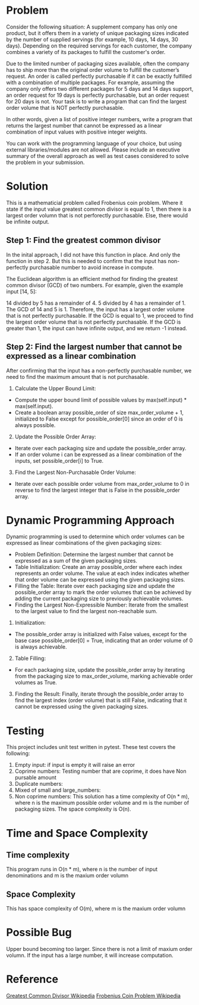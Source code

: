 # Problem
Consider the following situation: A supplement company has only one product, but it
offers them in a variety of unique packaging sizes indicated by the number of supplied
servings (for example, 10 days, 14 days, 30 days). Depending on the required servings
for each customer, the company combines a variety of its packages to fulfill the
customer's order.

Due to the limited number of packaging sizes available, often the company has to ship
more than the original order volume to fulfill the customer’s request. An order is called
perfectly purchasable if it can be exactly fulfilled with a combination of multiple
packages. For example, assuming the company only offers two different packages for 5
days and 14 days support, an order request for 19 days is perfectly purchasable, but an
order request for 20 days is not. Your task is to write a program that can find the largest
order volume that is NOT perfectly purchasable.

In other words, given a list of positive integer numbers, write a program that returns the
largest number that cannot be expressed as a linear combination of input values with
positive integer weights.

You can work with the programming language of your choice, but using external
libraries/modules are not allowed. Please include an executive summary of the overall
approach as well as test cases considered to solve the problem in your submission.

# Solution
This is a mathematicial problem called Frobenius coin problem. 
Where it state if the input value greatest common divisor is equal to 1, then there is a largest order volumn that is not perforectly purchasable. Else, there would be infinite output. 

## Step 1: Find the greatest common divisor
In the inital approach, I did not have this function in place. And only the function in step 2. But this is needed to confirm that the input has non-perfectly purchasable number to avoid increase in compute.

The Euclidean algorithm is an efficient method for finding the greatest common divisor (GCD) of two numbers. For example, given the example input [14, 5]:

14 divided by 5 has a remainder of 4.
5 divided by 4 has a remainder of 1.
The GCD of 14 and 5 is 1. Therefore, the input has a largest order volume that is not perfectly purchasable. If the GCD is equal to 1, we proceed to find the largest order volume that is not perfectly purchasable. If the GCD is greater than 1, the input can have infinite output, and we return -1 instead.
 
## Step 2: Find the largest number that cannot be expressed as a linear combination
After confirming that the input has a non-perfectly purchasable number, we need to find the maximum amount that is not purchasable.

1. Calculate the Upper Bound Limit:
* Compute the upper bound limit of possible values by max(self.input) * max(self.input).
*  Create a boolean array possible_order of size max_order_volume + 1, initialized to False except for possible_order[0] since an order of 0 is always possible.

2. Update the Possible Order Array:
* Iterate over each packaging size and update the possible_order array.
* If an order volume i can be expressed as a linear combination of the inputs, set possible_order[i] to True.

3. Find the Largest Non-Purchasable Order Volume:
* Iterate over each possible order volume from max_order_volume to 0 in reverse to find the largest integer that is False in the possible_order array.

# Dynamic Programming Approach
Dynamic programming is used to determine which order volumes can be expressed as linear combinations of the given packaging sizes:

* Problem Definition: Determine the largest number that cannot be expressed as a sum of the given packaging sizes.
* Table Initialization: Create an array possible_order where each index represents an order volume. The value at each index indicates whether that order volume can be expressed using the given packaging sizes.
* Filling the Table: Iterate over each packaging size and update the possible_order array to mark the order volumes that can be achieved by adding the current packaging size to previously achievable volumes.
* Finding the Largest Non-Expressible Number: Iterate from the smallest to the largest value to find the largest non-reachable sum.

1. Initialization:
* The possible_order array is initialized with False values, except for the base case possible_order[0] = True, indicating that an order volume of 0 is always achievable.

2. Table Filling:
* For each packaging size, update the possible_order array by iterating from the packaging size to max_order_volume, marking achievable order volumes as True.

3. Finding the Result:
Finally, iterate through the possible_order array to find the largest index (order volume) that is still False, indicating that it cannot be expressed using the given packaging sizes.

# Testing
This project includes unit test written in pytest. These test covers the following:
1. Empty input: if input is empty it will raise an error
2. Coprime numbers: Testing number that are coprime, it does have Non pursable amount
3. Duplicate numbers: 
4. Mixed of small and large_numbers:
5. Non coprime numbers: 
This solution has a time complexity of O(n * m), 
where n is the maximum possible order volume and m is the number of packaging sizes. The space complexity is O(n).

# Time and Space Complexity
## Time complexity
This program runs in O(n * m), where n is the number of input denominations and m is the maxium order volumn

## Space Complexity
This has space complexity of O(m), where m is the maxium order volumn

# Possible Bug
Upper bound becoming too larger. Since there is not a limit of maxium order volumn. If the input has a large number, it will increase computation.

# Reference
[Greatest Common Divisor Wikipedia](https://en.wikipedia.org/wiki/Greatest_common_divisor)
[Frobenius Coin Problem Wikipedia](https://en.wikipedia.org/wiki/Coin_problem)